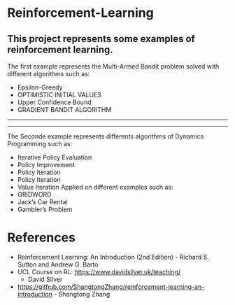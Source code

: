 # Reinforcement-Learning
This project represents some examples of reinforcement learning.
----------------------------------------------------------------------------------------------------------------------------------------------------------
The first example represents the Multi-Armed Bandit problem solved with different algorithms such as: 
* Epsilon-Greedy 
* OPTIMISTIC INITIAL VALUES 
* Upper Confidence Bound 
* GRADIENT BANDIT ALGORITHM 
__________________________________________________________________________________________________________________________________________________________
----------------------------------------------------------------------------------------------------------------------------------------------------------
The Seconde example represents differents algorithms of Dynamics Programming such as:
* Iterative Policy Evaluation
* Policy Improvement
* Policy Iteration
* Policy Iteration 
* Value Iteration 
Applied on different examples such as:
* GRIDWORD
* Jack’s Car Rental
* Gambler’s Problem

# References
* Reinforcement Learning: An Introduction (2nd Edition)
      - Richard S. Sutton and Andrew G. Barto
*  UCL Course on RL: https://www.davidsilver.uk/teaching/
      - David Silver
* https://github.com/ShangtongZhang/reinforcement-learning-an-introduction
       - Shangtong Zhang 

